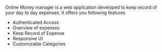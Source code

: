 Online Money manager is a web application developed to keep record of your day to day expenses. It offers you following features

- Authenticated Access
- Overview of expenses
- Keep Record of Expense
- Responsive UI
- Customizable Categories